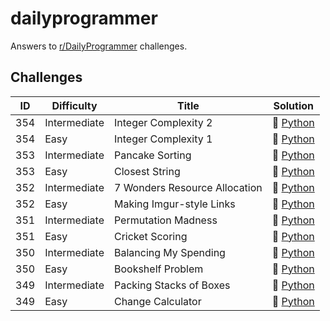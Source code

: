 # dailyprogrammer
Answers to [r/DailyProgrammer](https://www.reddit.com/r/dailyprogrammer/) challenges.

## Challenges

| ID  | Difficulty | Title | Solution |
| --- | ---------- | ----- | -------- |
| 354 | Intermediate | Integer Complexity 2 | :small_orange_diamond: [Python](../blob/master/python/354_intermediate.py)
| 354 | Easy | Integer Complexity 1 | :small_blue_diamond: [Python](../blob/master/python/354_easy.py)
| 353 | Intermediate | Pancake Sorting | :small_orange_diamond: [Python](../blob/master/python/353_intermediate.py)
| 353 | Easy | Closest String | :small_blue_diamond: [Python](../blob/master/python/353_easy.py)
| 352 | Intermediate | 7 Wonders Resource Allocation | :small_blue_diamond: [Python](../blob/master/python/352_intermediate.py)
| 352 | Easy | Making Imgur-style Links | :small_blue_diamond: [Python](../blob/master/python/352_easy.py)
| 351 | Intermediate | Permutation Madness | :small_blue_diamond: [Python](../blob/master/python/351_intermediate.py)
| 351 | Easy | Cricket Scoring | :small_blue_diamond: [Python](../blob/master/python/351_easy.py)
| 350 | Intermediate | Balancing My Spending | :small_orange_diamond: [Python](../blob/master/python/350_intermediate.py)
| 350 | Easy | Bookshelf Problem | :small_blue_diamond: [Python](../blob/master/python/350_easy.py)
| 349 | Intermediate | Packing Stacks of Boxes | :small_blue_diamond: [Python](../blob/master/python/349_intermediate.py)
| 349 | Easy | Change Calculator | :small_orange_diamond: [Python](../blob/master/python/349_easy.py)
